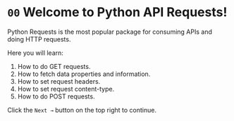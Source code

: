 # `00` Welcome to Python API Requests! 
 
Python Requests is the most popular package for consuming APIs and doing HTTP requests.

Here you will learn:

1. How to do GET requests.
2. How to fetch data properties and information.
3. How to set request headers.
4. How to set request content-type.
5. How to do POST requests.

Click the `Next →` button on the top right to continue.